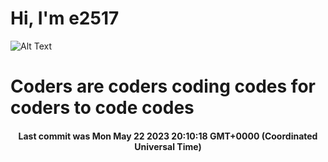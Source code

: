 # Hi, I'm e2517

![Alt Text](https://github.com/E2517/e2517/blob/master/images/background.gif)

# Coders are coders coding codes for coders to code codes

<h4 align="center">Last commit was Mon May 22 2023 20:10:18 GMT+0000 (Coordinated Universal Time)</h4>

